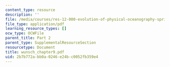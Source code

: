 ```yaml
---
content_type: resource
description: ''
file: /media/courses/res-12-000-evolution-of-physical-oceanography-spring-2007/2b7b772abb0a0246e24bc0052fb359e4_wunsch_chapter9.pdf
file_type: application/pdf
learning_resource_types: []
ocw_type: OCWFile
parent_title: Part 2
parent_type: SupplementalResourceSection
resourcetype: Document
title: wunsch_chapter9.pdf
uid: 2b7b772a-bb0a-0246-e24b-c0052fb359e4
---
```

